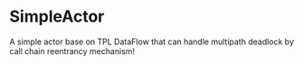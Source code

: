 # SimpleActor
A simple actor base on TPL DataFlow that can handle multipath deadlock by call chain reentrancy mechanism!
